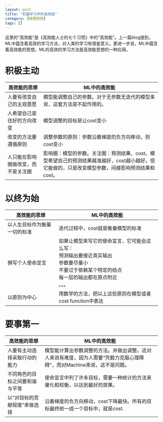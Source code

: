 ```yaml
---
layout: post
title: "机器学习中的高效能"
category: [随便想想]
tags: []
---
```


这里的“高效能”是《高效能人士的七个习惯》中的“高效能”。上一篇blog提到，ML中蕴含着高效的学习方法，对人类的学习有借鉴意义。更进一步说，ML中蕴含着高效能的思想。ML的高效的学习方法是高效能思想的一种应用。  

# 积极主动

|高效能的思想|ML中的高效能|
|---|---|
|人要有改变自己的主观意愿|模型能调整自己的参数。对于无参数无迭代的模型来说，这套方法是不起作用的。|
|人希望自己是往好的方向改变|模型调整的目标是让cost变小|
|改变的方法要遵循原则|调整参数的原则：参数沿着梯度的负方向移动，则cost变小|
|人只能在影响圈做改变，而不是关注圈|影响圈：模型的参数。关注圈：预测结果、cost。模型希望自己的预测结果越准越好，cost越小越好。但它能做的，只是改变模型参数，间接影响预测结果和cost。|

# 以终为始

|高效能的思想|ML中的高效能|
|---|---|
|以人生目标作为衡量一切的标准|迭代过程中，cost就是衡量模型的标准|
|撰写个人使命宣言|如果让模型来写它的使命宣言，它可能会这么写：<br>预测输出要接近真实输出<br>参数要尽量小<br>不要过于依赖某个特定的结点<br>每一层的输出都在原点附近<br>。。。|
|以原则为中心|用数学的方法，把以上这些原则在模型或者cost function中表达|

# 要事第一

|高效能的思想|ML中的高效能|
|---|---|
|人要有主动选择采取行动的能力|模型能计算出参数调整的方法。并做出调整。这对人来说有难度，因为人需要“凭毅力克服心理障碍”，而对Machine来说，这不是问题。|
|不同角色的目标之间要和谐与平等|使命宣言中列了许多目标，需要一种统计的方法来量化和权衡，以达到最好的效果。|
|以“对目标的贡献程度”来做选择|沿着梯度的负方向移动，cost下降最快。所有的目标最终统一成一个目标中，就是cost.|

<!-- more -->